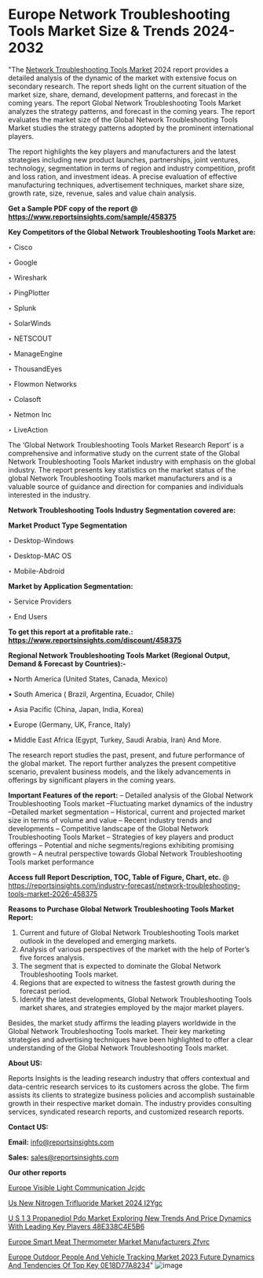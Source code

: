# Europe Network Troubleshooting Tools Market Size & Trends 2024-2032

"The <a href=https://www.reportsinsights.com/sample/458375>Network Troubleshooting Tools Market</a> 2024 report provides a detailed analysis of the dynamic of the market with extensive focus on secondary research. The report sheds light on the current situation of the market size, share, demand, development patterns, and forecast in the coming years. The report Global Network Troubleshooting Tools Market analyzes the strategy patterns, and forecast in the coming years. The report evaluates the market size of the Global Network Troubleshooting Tools Market studies the strategy patterns adopted by the prominent international players.

The report highlights the key players and manufacturers and the latest strategies including new product launches, partnerships, joint ventures, technology, segmentation in terms of region and industry competition, profit and loss ration, and investment ideas. A precise evaluation of effective manufacturing techniques, advertisement techniques, market share size, growth rate, size, revenue, sales and value chain analysis.

<strong>Get a Sample PDF copy of the report @ <a href=https://www.reportsinsights.com/sample/458375 style=color:#0000ff;>https://www.reportsinsights.com/sample/458375</a></strong>

<strong>Key Competitors of the Global Network Troubleshooting Tools Market are:</strong>

‣ Cisco

‣ Google

‣ Wireshark

‣ PingPlotter

‣ Splunk

‣ SolarWinds

‣ NETSCOUT

‣ ManageEngine

‣ ThousandEyes

‣ Flowmon Networks

‣ Colasoft

‣ Netmon Inc

‣ LiveAction

The ‘Global Network Troubleshooting Tools Market Research Report’ is a comprehensive and informative study on the current state of the Global Network Troubleshooting Tools Market industry with emphasis on the global industry. The report presents key statistics on the market status of the global Network Troubleshooting Tools market manufacturers and is a valuable source of guidance and direction for companies and individuals interested in the industry.

<strong>Network Troubleshooting Tools Industry Segmentation covered are:</strong>

<strong>Market Product Type Segmentation</strong>

‣ Desktop-Windows

‣ Desktop-MAC OS

‣ Mobile-Abdroid

<strong>Market by Application Segmentation:</strong>

‣ Service Providers

‣ End Users

<strong>To get this report at a profitable rate.: <a href=https://www.reportsinsights.com/discount/458375 style=color:#0000ff;>https://www.reportsinsights.com/discount/458375</a></strong>

<strong>Regional Network Troubleshooting Tools Market (Regional Output, Demand &amp; Forecast by Countries):-</strong>

• North America (United States, Canada, Mexico)

• South America ( Brazil, Argentina, Ecuador, Chile)

• Asia Pacific (China, Japan, India, Korea)

• Europe (Germany, UK, France, Italy)

• Middle East Africa (Egypt, Turkey, Saudi Arabia, Iran) And More.

The research report studies the past, present, and future performance of the global market. The report further analyzes the present competitive scenario, prevalent business models, and the likely advancements in offerings by significant players in the coming years.

<strong>Important Features of the report:</strong>
– Detailed analysis of the Global Network Troubleshooting Tools market
–Fluctuating market dynamics of the industry
–Detailed market segmentation
– Historical, current and projected market size in terms of volume and value
– Recent industry trends and developments
– Competitive landscape of the Global Network Troubleshooting Tools Market
– Strategies of key players and product offerings
– Potential and niche segments/regions exhibiting promising growth
– A neutral perspective towards Global Network Troubleshooting Tools market performance

<strong>Access full Report Description, TOC, Table of Figure, Chart, etc. </strong>@   <a href=https://reportsinsights.com/industry-forecast/network-troubleshooting-tools-market-2026-458375 style=color:#0000ff;>https://reportsinsights.com/industry-forecast/network-troubleshooting-tools-market-2026-458375</a>

<strong>Reasons to Purchase Global Network Troubleshooting Tools Market Report:</strong>
1. Current and future of Global Network Troubleshooting Tools market outlook in the developed and emerging markets.
2. Analysis of various perspectives of the market with the help of Porter’s five forces analysis.
3. The segment that is expected to dominate the Global Network Troubleshooting Tools market.
4. Regions that are expected to witness the fastest growth during the forecast period.
5. Identify the latest developments, Global Network Troubleshooting Tools market shares, and strategies employed by the major market players.

Besides, the market study affirms the leading players worldwide in the Global Network Troubleshooting Tools market. Their key marketing strategies and advertising techniques have been highlighted to offer a clear understanding of the Global Network Troubleshooting Tools market.

<strong><strong>About US</strong>:</strong>

Reports Insights is the leading research industry that offers contextual and data-centric research services to its customers across the globe. The firm assists its clients to strategize business policies and accomplish sustainable growth in their respective market domain. The industry provides consulting services, syndicated research reports, and customized research reports.

<strong>Contact US:</strong>

<p class=><b>Email:</b> <a href=mailto:info@reportsinsights.com>info@reportsinsights.com</a></p>
<p class=><b>Sales:</b> <a href=mailto:sales@reportsinsights.com>sales@reportsinsights.com</a></p>

<strong>Our other reports</strong>

<a href=https://www.linkedin.com/pulse/europe-visible-light-communication-jcjdc/>Europe Visible Light Communication Jcjdc</a>

<a href=https://www.linkedin.com/pulse/us-new-nitrogen-trifluoride-market-2024-i2ygc/>Us New Nitrogen Trifluoride Market 2024 I2Ygc</a>

<a href=https://medium.com/@amanmandal1286/u-s-1-3-propanediol-pdo-market-exploring-new-trends-and-price-dynamics-with-leading-key-players-48e338c4e5b6>U S 1 3 Propanediol Pdo Market Exploring New Trends And Price Dynamics With Leading Key Players 48E338C4E5B6</a>

<a href=https://www.linkedin.com/pulse/europe-smart-meat-thermometer-market-manufacturers-zfvrc/>Europe Smart Meat Thermometer Market Manufacturers Zfvrc</a>

<a href=https://medium.com/@d7298290/europe-outdoor-people-and-vehicle-tracking-market-2023-future-dynamics-and-tendencies-of-top-key-0e18d77a8234>Europe Outdoor People And Vehicle Tracking Market 2023 Future Dynamics And Tendencies Of Top Key 0E18D77A8234</a>"
![image](https://github.com/aakesh123242/RIMarket/assets/158431203/d125cd12-2c69-45ee-b90b-94a5df7719ab)
